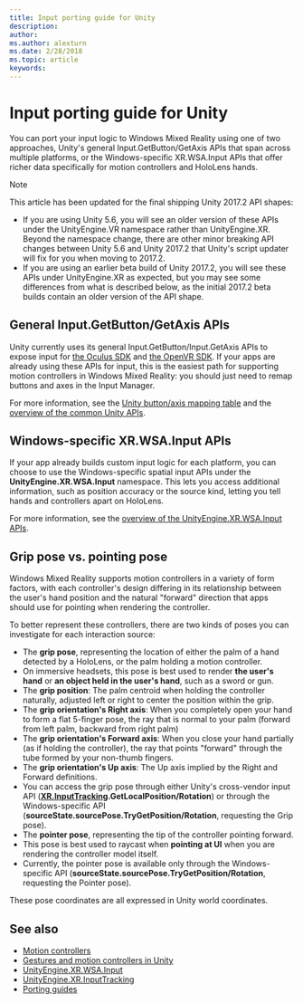 ```yaml
---
title: Input porting guide for Unity
description: 
author: 
ms.author: alexturn
ms.date: 2/28/2018
ms.topic: article
keywords: 
---
```




# Input porting guide for Unity

You can port your input logic to Windows Mixed Reality using one of two approaches, Unity's general Input.GetButton/GetAxis APIs that span across multiple platforms, or the Windows-specific XR.WSA.Input APIs that offer richer data specifically for motion controllers and HoloLens hands.
> [!NOTE]
> 


This article has been updated for the final shipping Unity 2017.2 API shapes:
* If you are using Unity 5.6, you will see an older version of these APIs under the UnityEngine.VR namespace rather than UnityEngine.XR. Beyond the namespace change, there are other minor breaking API changes between Unity 5.6 and Unity 2017.2 that Unity's script updater will fix for you when moving to 2017.2.
* If you are using an earlier beta build of Unity 2017.2, you will see these APIs under UnityEngine.XR as expected, but you may see some differences from what is described below, as the initial 2017.2 beta builds contain an older version of the API shape.

## General Input.GetButton/GetAxis APIs

Unity currently uses its general Input.GetButton/Input.GetAxis APIs to expose input for [the Oculus SDK](https://docs.unity3d.com/Manual/OculusControllers.html) and [the OpenVR SDK](https://docs.unity3d.com/Manual/OpenVRControllers.html). If your apps are already using these APIs for input, this is the easiest path for supporting motion controllers in Windows Mixed Reality: you should just need to remap buttons and axes in the Input Manager.

For more information, see the [Unity button/axis mapping table](gestures-and-motion-controllers-in-unity.md#unity-buttonaxis-mapping-table) and the [overview of the common Unity APIs](gestures-and-motion-controllers-in-unity.md#common-unity-apis-inputgetbuttongetaxis).

## Windows-specific XR.WSA.Input APIs

If your app already builds custom input logic for each platform, you can choose to use the Windows-specific spatial input APIs under the **UnityEngine.XR.WSA.Input** namespace. This lets you access additional information, such as position accuracy or the source kind, letting you tell hands and controllers apart on HoloLens.

For more information, see the [overview of the UnityEngine.XR.WSA.Input APIs](gestures-and-motion-controllers-in-unity.md#windows-specific-apis-xrwsainput).

## Grip pose vs. pointing pose

Windows Mixed Reality supports motion controllers in a variety of form factors, with each controller's design differing in its relationship between the user's hand position and the natural "forward" direction that apps should use for pointing when rendering the controller.

To better represent these controllers, there are two kinds of poses you can investigate for each interaction source:
* The **grip pose**, representing the location of either the palm of a hand detected by a HoloLens, or the palm holding a motion controller.
* On immersive headsets, this pose is best used to render **the user's hand** or **an object held in the user's hand**, such as a sword or gun.
* The **grip position**: The palm centroid when holding the controller naturally, adjusted left or right to center the position within the grip.
* The **grip orientation's Right axis**: When you completely open your hand to form a flat 5-finger pose, the ray that is normal to your palm (forward from left palm, backward from right palm)
* The **grip orientation's Forward axis**: When you close your hand partially (as if holding the controller), the ray that points "forward" through the tube formed by your non-thumb fingers.
* The **grip orientation's Up axis**: The Up axis implied by the Right and Forward definitions.
* You can access the grip pose through either Unity's cross-vendor input API (**[XR.InputTracking](https://docs.unity3d.com/2017.2/Documentation/ScriptReference/XR.InputTracking.html).GetLocalPosition/Rotation**) or through the Windows-specific API (**sourceState.sourcePose.TryGetPosition/Rotation**, requesting the Grip pose).
* The **pointer pose**, representing the tip of the controller pointing forward.
* This pose is best used to raycast when **pointing at UI** when you are rendering the controller model itself.
* Currently, the pointer pose is available only through the Windows-specific API (**sourceState.sourcePose.TryGetPosition/Rotation**, requesting the Pointer pose).

These pose coordinates are all expressed in Unity world coordinates.

## See also
* [Motion controllers](motion-controllers.md)
* [Gestures and motion controllers in Unity](gestures-and-motion-controllers-in-unity.md)
* [UnityEngine.XR.WSA.Input](https://docs.unity3d.com/2017.2/Documentation/ScriptReference/XR.WSA.Input.InteractionManager.html)
* [UnityEngine.XR.InputTracking](https://docs.unity3d.com/2017.2/Documentation/ScriptReference/XR.InputTracking.html)
* [Porting guides](porting-guides.md)